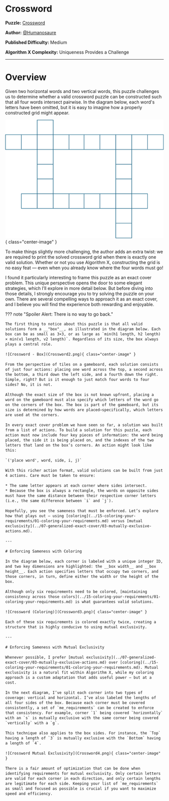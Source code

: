 # Crossword 

__Puzzle:__ [Crossword](https://www.codingame.com/training/medium/crossword)

__Author:__ [@Humanosaure](https://www.codingame.com/profile/5bbc0f4b299d3bb28410b96df8a45b607624692)

__Published Difficulty:__ Medium

__Algorithm X Complexity:__ Uniqueness Provides a Challenge

---

# Overview

Given two horizontal words and two vertical words, this puzzle challenges us to determine whether a valid crossword puzzle can be constructed such that all four words intersect pairwise. In the diagram below, each word's letters have been omitted, but it is easy to imagine how a properly constructed grid might appear.

![Crossword](Crossword1.png){ class="center-image" }

To make things slightly more challenging, the author adds an extra twist: we are required to print the solved crossword grid when there is exactly one valid solution. Whether or not you use Algorithm X, constructing the grid is no easy feat — even when you already know where the four words must go!

I found it particularly interesting to frame this puzzle as an exact cover problem. This unique perspective opens the door to some elegant strategies, which I’ll explore in more detail below. But before diving into those details, I strongly encourage you to try solving the puzzle on your own. There are several compelling ways to approach it as an exact cover, and I believe you will find the experience both rewarding and enjoyable.

??? note "Spoiler Alert: There is no way to go back."

    The first thing to notice about this puzzle is that all valid solutions form a __"box"__, as illustrated in the diagram below. Each box can be as small as 3×3, or as large as `min(h1 length, h2 length) × min(v1 length, v2 length)`. Regardless of its size, the box always plays a central role.

    ![Crossword - Box](Crossword2.png){ class="center-image" }

    From the perspective of tiles on a gameboard, each solution consists of just four actions: placing one word across the top, a second across the bottom, a third down the left side, and a fourth down the right. Simple, right? But is it enough to just match four words to four sides? No, it is not.

    Although the exact size of the box is not known upfront, placing a word on the gameboard must also specify which letters of the word go on the corners of the box. The box is part of the gameboard, but its size is determined by how words are placed—specifically, which letters are used at the corners.

    In every exact cover problem we have seen so far, a solution was built from a list of actions. To build a solution for this puzzle, each action must now include four key pieces of information: the word being placed, the side it is being placed on, and the indexes of the two letters that land on the box’s corners. An action might look like this:

    `('place word', word, side, i, j)`

    With this richer action format, valid solutions can be built from just 4 actions. Care must be taken to ensure:

    * The same letter appears at each corner where sides intersect.
    * Because the box is always a rectangle, the words on opposite sides must have the same distance between their respective corner letters (i.e., the same difference between `i` and `j`).

    Hopefully, you see the sameness that must be enforced. Let’s explore how that plays out — using [coloring](../15-coloring-your-requirements/01-coloring-your-requirements.md) versus [mutual exclusivity](../07-generalized-exact-cover/03-mutually-exclusive-actions.md).

    ---

    # Enforcing Sameness with Coloring

    In the diagram below, each corner is labeled with a unique integer ID, and two key dimensions are highlighted: the __box width__ and __box height__. Each action specifies letters that occupy two corners, and those corners, in turn, define either the width or the height of the box.

    Although only six requirements need to be colored, [maintaining consistency across those colors](../15-coloring-your-requirements/01-coloring-your-requirements.md) is what guarantees valid solutions.

    ![Crossword (Coloring)](Crossword3.png){ class="center-image" }

    Each of these six requirements is colored exactly twice, creating a structure that is highly conducive to using mutual exclusivity.

    ---

    # Enforcing Sameness with Mutual Exclusivity

    Whenever possible, I prefer [mutual exclusivity](../07-generalized-exact-cover/03-mutually-exclusive-actions.md) over [coloring](../15-coloring-your-requirements/01-coloring-your-requirements.md). Mutual exclusivity is a natural fit within Algorithm X, while my coloring approach is a custom adaptation that adds useful power — but at a cost.

    In the next diagram, I’ve split each corner into two types of coverage: vertical and horizontal. I’ve also labeled the lengths of all four sides of the box. Because each corner must be covered consistently, a set of `me_requirements` can be created to enforce that consistency. For example, corner `1` being covered `horizontally` with an `s` is mutually exclusive with the same corner being covered `vertically` with a `g`.

    This technique also applies to the box sides. For instance, the `Top` having a length of `3` is mutually exclusive with the `Bottom` having a length of `4`.

    ![Crossword Mutual Exclusivity](Crossword4.png){ class="center-image" }

    There is a fair amount of optimization that can be done when identifying requirements for mutual exclusivity. Only certain letters are valid for each corner in each direction, and only certain lengths are legitimate for each side. Keeping your list of `me_requirements` as small and focused as possible is crucial if you want to maximize speed and efficiency.

<BR>